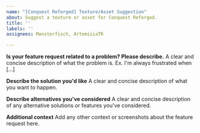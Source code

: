 ```yaml
---
name: "[Conquest Reforged] Texture/Asset Suggestion"
about: Suggest a texture or asset for Conquest Reforged.
title: ''
labels: ''
assignees: Monsterfisch, ArtemisiaTR

---
```


**Is your feature request related to a problem? Please describe.**
A clear and concise description of what the problem is. Ex. I'm always frustrated when [...]

**Describe the solution you'd like**
A clear and concise description of what you want to happen.

**Describe alternatives you've considered**
A clear and concise description of any alternative solutions or features you've considered.

**Additional context**
Add any other context or screenshots about the feature request here.
